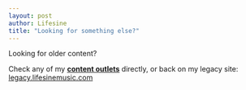 ```yaml
---
layout: post
author: Lifesine
title: "Looking for something else?"
---
```


Looking for older content?

Check any of my **[content outlets](content)** directly, or back on my legacy site: [legacy.lifesinemusic.com](http://legacy.lifesinemusic.com)

<br>